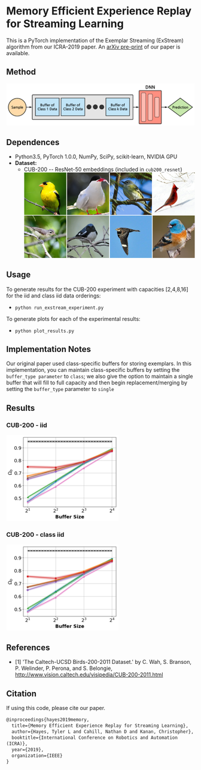 Memory Efficient Experience Replay for Streaming Learning
=====================================
This is a PyTorch implementation of the Exemplar Streaming (ExStream) algorithm from our ICRA-2019 paper. An [arXiv pre-print](https://arxiv.org/abs/1809.05922) of our paper is available.


## Method
![ExStream](./images/Rehearsal_Diagram.png)

## Dependences 
- Python3.5, PyTorch 1.0.0, NumPy, SciPy, scikit-learn, NVIDIA GPU
- **Dataset:** 
  - CUB-200 -- ResNet-50 embeddings (included in `cub200_resnet`)
  ![ExStream](./images/cub200.png)
  
## Usage
To generate results for the CUB-200 experiment with capacities [2,4,8,16] for the iid and class iid data orderings:
- `python run_exstream_experiment.py`

To generate plots for each of the experimental results:
- `python plot_results.py`

## Implementation Notes
Our original paper used class-specific buffers for storing exemplars. In this implementation, you can maintain class-specific buffers by setting the `buffer_type parameter` to `class`; we also give the option to maintain a single buffer that will fill to full capacity and then begin replacement/merging by setting the `buffer_type` parameter to `single`

## Results
### CUB-200 - iid
![ExStream](./images/cub200_iid_omega_all.png)

### CUB-200 - class iid
![ExStream](./images/cub200_class_iid_omega_all.png)

## References 
- \[1\] 'The Caltech-UCSD Birds-200-2011 Dataset.' by C. Wah, S. Branson, P. Welinder, P. Perona, and S. Belongie, http://www.vision.caltech.edu/visipedia/CUB-200-2011.html

## Citation
If using this code, please cite our paper.
```
@inproceedings{hayes2019memory,
  title={Memory Efficient Experience Replay for Streaming Learning},
  author={Hayes, Tyler L and Cahill, Nathan D and Kanan, Christopher},
  booktitle={International Conference on Robotics and Automation (ICRA)},
  year={2019},
  organization={IEEE}
}